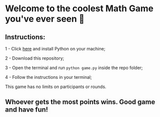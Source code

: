 # Welcome to the coolest Math Game you've ever seen 💜

## Instructions:

1 - Click [here](https://www.python.org/downloads/) and install Python on your machine;

2 - Download this repository;

3 - Open the terminal and run `python game.py` inside the repo folder;

4 - Follow the instructions in your terminal;

This game has no limits on participants or rounds.

## Whoever gets the most points wins. Good game and have fun!
